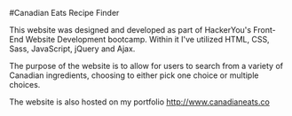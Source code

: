 #Canadian Eats Recipe Finder

This website was designed and developed as part of HackerYou's Front-End Website Development bootcamp. Within it I've utilized HTML, CSS, Sass, JavaScript, jQuery and Ajax. 

The purpose of the website is to allow for users to search from a variety of Canadian ingredients, choosing to either pick one choice or multiple choices.

The website is also hosted on my portfolio <http://www.canadianeats.co>